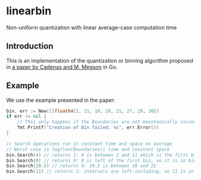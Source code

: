 # linearbin
Non-uniform quantization with linear average-case computation time

## Introduction

This is an implementation of the quantization or binning algorithm proposed in [a paper by Cadenas and M. Megson](https://arxiv.org/abs/2108.08228) in Go.

## Example

We use the example presented in the paper:

```go
bin, err := New([]float64{2, 11, 19, 20, 21, 27, 29, 30})
if err != nil {
    // This only happens if the Boundaries are not monotonically increasing.
    fmt.Printf("Creation of Bin failed: %s", err.Error())
}

// Search operations run in constant time and space on average
// Worst case is log(len(Boundaries)) time and constant space
bin.Search(4) // returns 1: 4 is between 2 and 11 which is the first bin
bin.Search(0) // returns 0: 0 is left of the first bin, so it is in bin 0
bin.Search(20.5) // returns 4: 20.5 is between 20 and 21
bin.Search(11) // returns 2: intervals are left-including, so 11 is in [11,19)
```
